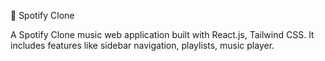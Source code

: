 🎵 Spotify Clone

A Spotify Clone music web application built with React.js, Tailwind CSS.
It includes features like sidebar navigation, playlists, music player.
